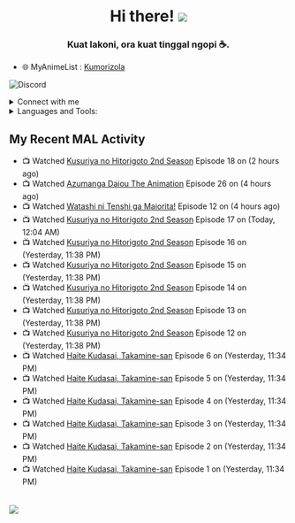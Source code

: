 <h1 align="center">Hi there! <img src="https://media.giphy.com/media/hvRJCLFzcasrR4ia7z/giphy.gif" width="25px"> </h1>
<h3 align="center">Kuat lakoni, ora kuat tinggal ngopi ☕.</h3>

- 🌐 MyAnimeList : [Kumorizola](https://myanimelist.net/animelist/Kumorizola)

![Discord](https://discord.c99.nl/widget/theme-1/761213268009943051.png)
<details>
      <summary>Connect with me</summary>
    <p align="left">
        <a href="https://www.instagram.com/kumorizola/" target="blank"><img align="center"
                src="https://raw.githubusercontent.com/rahuldkjain/github-profile-readme-generator/master/src/images/icons/Social/instagram.svg"
                alt="kumorizola" height="30" width="40" /></a>
        <a href="https://discord.com" target="blank"><img align="center"
                src="https://raw.githubusercontent.com/rahuldkjain/github-profile-readme-generator/master/src/images/icons/Social/discord.svg"
                alt="Kumori#5882" height="30" width="40" /></a>
    </p>
</details>

<details>
    <summary align="left">Languages and Tools:</summary>
<p align="left">
      <a href="https://www.w3schools.com/css/" target="_blank">
        <img src="https://raw.githubusercontent.com/devicons/devicon/master/icons/css3/css3-original-wordmark.svg"
            alt="css3" width="40" height="40" /> </a> <a href="https://www.w3.org/html/" target="_blank"> <img
            src="https://raw.githubusercontent.com/devicons/devicon/master/icons/html5/html5-original-wordmark.svg"
            alt="html5" width="40" height="40" /> </a> <a href="https://www.java.com" target="_blank"> <img
            src="https://raw.githubusercontent.com/devicons/devicon/master/icons/java/java-original.svg" alt="java"
            width="40" height="40" /> </a> <a href="https://developer.mozilla.org/en-US/docs/Web/JavaScript"
            target="_blank"> <img
            src="https://raw.githubusercontent.com/devicons/devicon/master/icons/javascript/javascript-original.svg"
            alt="javascript" width="40" height="40" /> </a> <a href="https://nodejs.org" target="_blank"> <img
            src="https://raw.githubusercontent.com/devicons/devicon/master/icons/nodejs/nodejs-original-wordmark.svg"
            alt="nodejs" width="40" height="40" /> </a> <a href="https://www.python.org" target="_blank"> <img
            src="https://raw.githubusercontent.com/devicons/devicon/master/icons/python/python-original.svg"
            alt="python" width="40" height="40" /> </a> <a href="https://www.typescriptlang.org/" target="_blank"> <img
            src="https://raw.githubusercontent.com/devicons/devicon/master/icons/typescript/typescript-original.svg" 
            alt="typescript" width="40" height="40" /> </a> <a href="https://www.photoshop.com/en" target="_blank"> <img
            src="https://upload.wikimedia.org/wikipedia/commons/a/af/Adobe_Photoshop_CC_icon.svg" alt="photoshop" width="40" height="40"/> </a>
            <a href="https://www.adobe.com/products/premiere.html" target="_blank"> <img
            src="https://upload.wikimedia.org/wikipedia/commons/4/40/Adobe_Premiere_Pro_CC_icon.svg" alt="Premiere pro" width="40" height="40"/> </a>
            <a href="https://www.adobe.com/in/products/illustrator.html" target="_blank"> <img 
            src="https://upload.wikimedia.org/wikipedia/commons/f/fb/Adobe_Illustrator_CC_icon.svg" alt="illustrator" width="40" height="40"/> </a>
      
 </details>
 
 <h2> My Recent MAL Activity</h2>
<!-- MAL_ACTIVITY:start -->

- 📺 Watched [Kusuriya no Hitorigoto 2nd Season](https://MyAnimeList.net/anime.php?id=58514) Episode 18 on (2 hours ago)
- 📺 Watched [Azumanga Daiou The Animation](https://MyAnimeList.net/anime.php?id=66) Episode 26 on (4 hours ago)
- 📺 Watched [Watashi ni Tenshi ga Maiorita!](https://MyAnimeList.net/anime.php?id=37993) Episode 12 on (4 hours ago)
- 📺 Watched [Kusuriya no Hitorigoto 2nd Season](https://MyAnimeList.net/anime.php?id=58514) Episode 17 on (Today, 12:04 AM)
- 📺 Watched [Kusuriya no Hitorigoto 2nd Season](https://MyAnimeList.net/anime.php?id=58514) Episode 16 on (Yesterday, 11:38 PM)
- 📺 Watched [Kusuriya no Hitorigoto 2nd Season](https://MyAnimeList.net/anime.php?id=58514) Episode 15 on (Yesterday, 11:38 PM)
- 📺 Watched [Kusuriya no Hitorigoto 2nd Season](https://MyAnimeList.net/anime.php?id=58514) Episode 14 on (Yesterday, 11:38 PM)
- 📺 Watched [Kusuriya no Hitorigoto 2nd Season](https://MyAnimeList.net/anime.php?id=58514) Episode 13 on (Yesterday, 11:38 PM)
- 📺 Watched [Kusuriya no Hitorigoto 2nd Season](https://MyAnimeList.net/anime.php?id=58514) Episode 12 on (Yesterday, 11:38 PM)
- 📺 Watched [Haite Kudasai, Takamine-san](https://MyAnimeList.net/anime.php?id=59457) Episode 6 on (Yesterday, 11:34 PM)
- 📺 Watched [Haite Kudasai, Takamine-san](https://MyAnimeList.net/anime.php?id=59457) Episode 5 on (Yesterday, 11:34 PM)
- 📺 Watched [Haite Kudasai, Takamine-san](https://MyAnimeList.net/anime.php?id=59457) Episode 4 on (Yesterday, 11:34 PM)
- 📺 Watched [Haite Kudasai, Takamine-san](https://MyAnimeList.net/anime.php?id=59457) Episode 3 on (Yesterday, 11:34 PM)
- 📺 Watched [Haite Kudasai, Takamine-san](https://MyAnimeList.net/anime.php?id=59457) Episode 2 on (Yesterday, 11:34 PM)
- 📺 Watched [Haite Kudasai, Takamine-san](https://MyAnimeList.net/anime.php?id=59457) Episode 1 on (Yesterday, 11:34 PM)

<!-- MAL_ACTIVITY:end -->

  
<h2 align="left"> <img src="https://media.discordapp.net/attachments/918405470073520168/919220018355523584/ezgif.com-gif-maker_1.gif">
